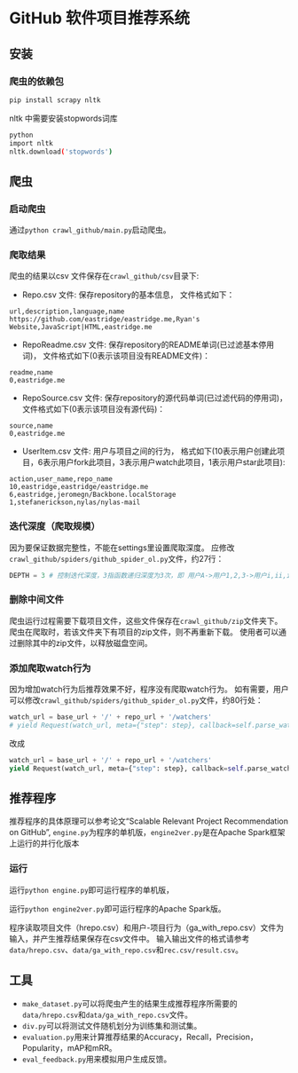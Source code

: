 # GitHub 软件项目推荐系统
## 安装
### 爬虫的依赖包
```bash
pip install scrapy nltk
```
nltk 中需要安装stopwords词库
```bash
python
import nltk
nltk.download('stopwords')
```

## 爬虫
### 启动爬虫
通过`python crawl_github/main.py`启动爬虫。

### 爬取结果
爬虫的结果以csv 文件保存在`crawl_github/csv`目录下:
* Repo.csv 文件: 保存repository的基本信息，
文件格式如下：
```csv
url,description,language,name
https://github.com/eastridge/eastridge.me,Ryan's Website,JavaScript|HTML,eastridge.me
```
* RepoReadme.csv 文件: 保存repository的README单词(已过滤基本停用词)，
文件格式如下(0表示该项目没有README文件)：
```csv
readme,name
0,eastridge.me
```
* RepoSource.csv 文件: 保存repository的源代码单词(已过滤代码的停用词)，
文件格式如下(0表示该项目没有源代码)：
```csv
source,name
0,eastridge.me
```
* UserItem.csv 文件: 用户与项目之间的行为，
格式如下(10表示用户创建此项目，6表示用户fork此项目，3表示用户watch此项目，1表示用户star此项目):
```csv
action,user_name,repo_name
10,eastridge,eastridge/eastridge.me
6,eastridge,jeromegn/Backbone.localStorage
1,stefanerickson,nylas/nylas-mail
```
### 迭代深度（爬取规模）
因为要保证数据完整性，不能在settings里设置爬取深度。
应修改`crawl_github/spiders/github_spider_ol.py`文件，约27行：

```python
DEPTH = 3 # 控制迭代深度，3指函数递归深度为3次，即 用户A->用户1,2,3->用户i,ii,iii
```
### 删除中间文件
爬虫运行过程需要下载项目文件，这些文件保存在`crawl_github/zip`文件夹下。
爬虫在爬取时，若该文件夹下有项目的zip文件，则不再重新下载。
使用者可以通过删除其中的zip文件，以释放磁盘空间。

### 添加爬取watch行为
因为增加watch行为后推荐效果不好，程序没有爬取watch行为。
如有需要，用户可以修改`crawl_github/spiders/github_spider_ol.py`文件，约80行处：
```python
watch_url = base_url + '/' + repo_url + '/watchers'
# yield Request(watch_url, meta={"step": step}, callback=self.parse_watch)　＃打开该行注释
```
改成
```python
watch_url = base_url + '/' + repo_url + '/watchers'
yield Request(watch_url, meta={"step": step}, callback=self.parse_watch)　＃打开该行注释
```
## 推荐程序
推荐程序的具体原理可以参考论文“Scalable Relevant Project Recommendation on GitHub”,
`engine.py`为程序的单机版，`engine2ver.py`是在Apache Spark框架上运行的并行化版本
### 运行
运行`python engine.py`即可运行程序的单机版，

运行`python engine2ver.py`即可运行程序的Apache Spark版。

程序读取项目文件（hrepo.csv）和用户-项目行为（ga_with_repo.csv）文件为输入，并产生推荐结果保存在csv文件中。
输入输出文件的格式请参考`data/hrepo.csv`、`data/ga_with_repo.csv`和`rec.csv/result.csv`。

## 工具
* `make_dataset.py`可以将爬虫产生的结果生成推荐程序所需要的`data/hrepo.csv`和`data/ga_with_repo.csv`文件。
* `div.py`可以将测试文件随机划分为训练集和测试集。
* `evaluation.py`用来计算推荐结果的Accuracy，Recall，Precision，Popularity，mAP和mRR。
* `eval_feedback.py`用来模拟用户生成反馈。
